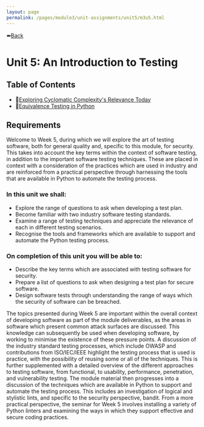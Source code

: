 ```yaml
---
layout: page
permalink: /pages/module3/unit-assignments/unit5/m3u5.html
---
```


⬅️[Back](/pages/module3.html)

# Unit 5: An Introduction to Testing

## Table of Contents

- 📃[Exploring Cyclomatic Complexity's Relevance Today](/pages/module3/unit-assignments/unit5/cyclomatic-complexitys-relevance.html)
- 📃[Equivalence Testing in Python](/pages/module3/unit-assignments/unit5/equivalence-testing-in-python.html)

## Requirements

Welcome to Week 5, during which we will explore the art of testing software, both for general quality and, specific to this module, for security. This takes into account the key terms within the context of software testing, in addition to the important software testing techniques. These are placed in context with a consideration of the practices which are used in industry and are reinforced from a practical perspective through harnessing the tools that are available in Python to automate the testing process.

### In this unit we shall:
- Explore the range of questions to ask when developing a test plan.
- Become familiar with two industry software testing standards.
- Examine a range of testing techniques and appreciate the relevance of each in different testing scenarios.
- Recognise the tools and frameworks which are available to support and automate the Python testing process.

### On completion of this unit you will be able to:
- Describe the key terms which are associated with testing software for security.
- Prepare a list of questions to ask when designing a test plan for secure software.
- Design software tests through understanding the range of ways which the security of software can be breached.

The topics presented during Week 5 are important within the overall context of developing software as part of the module deliverables, as the areas in software which present common attack surfaces are discussed. This knowledge can subsequently be used when developing software, by working to minimise the existence of these pressure points. A discussion of the industry standard testing processes, which include OWASP and contributions from ISO/IEC/IEEE highlight the testing process that is used is practice, with the possibility of reusing some or all of the techniques. This is further supplemented with a detailed overview of the different approaches to testing software, from functional, to usability, performance, penetration, and vulnerability testing. The module material then progresses into a discussion of the techniques which are available in Python to support and automate the testing process. This includes an investigation of logical and stylistic lints, and specific to the security perspective, bandit. From a more practical perspective, the seminar for Week 5 involves installing a variety of Python linters and examining the ways in which they support effective and secure coding practices.
